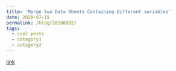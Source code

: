 ```yaml
---
title: 'Merge two Data Sheets Containing Different variables'
date: 2020-07-15
permalink: /blog/20200802/
tags:
  - cool posts
  - category1
  - category2
---
```


[link](/obisidianouc/_posts/merge.html)
